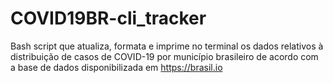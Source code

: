 # COVID19BR-cli_tracker
Bash script que atualiza, formata e imprime no terminal os dados relativos à distribuição de casos de COVID-19 por município brasileiro de acordo com a base de dados disponibilizada em https://brasil.io


